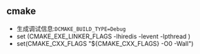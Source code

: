 ## cmake 

- 生成调试信息:`DCMAKE_BUILD_TYPE=Debug`
- set (CMAKE_EXE_LINKER_FLAGS -lhiredis -levent -lpthread )
- set(CMAKE_CXX_FLAGS "${CMAKE_CXX_FLAGS} -O0 -Wall")


